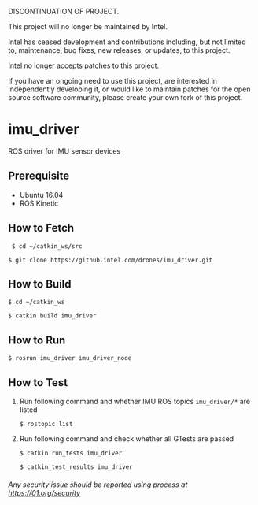 DISCONTINUATION OF PROJECT.

This project will no longer be maintained by Intel.

Intel has ceased development and contributions including, but not limited to, maintenance, bug fixes, new releases, or updates, to this project. 

Intel no longer accepts patches to this project.

If you have an ongoing need to use this project, are interested in independently developing it, or would like to maintain patches for the open source software community, please create your own fork of this project. 
# imu_driver
ROS driver for IMU sensor devices

## Prerequisite
 * Ubuntu 16.04
 * ROS Kinetic
 
## How to Fetch
` $ cd ~/catkin_ws/src`

`$ git clone https://github.intel.com/drones/imu_driver.git`

## How to Build
`$ cd ~/catkin_ws`

`$ catkin build imu_driver`

## How to Run
`$ rosrun imu_driver imu_driver_node`

## How to Test
1. Run following command and whether IMU ROS topics `imu_driver/*` are listed

   `$ rostopic list`

2. Run following command and check whether all GTests are passed

   `$ catkin run_tests imu_driver`
   
   `$ catkin_test_results imu_driver`

###### *Any security issue should be reported using process at https://01.org/security*
